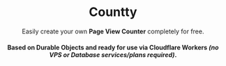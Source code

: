 <div align="center">
  <h1>Countty</h1>
  <p>Easily create your own <b>Page View Counter</b> completely for free.</p>
  <h4>Based on Durable Objects and ready for use via Cloudflare Workers <i>(no VPS or Database services/plans required)</i>.</h4>
</div>
